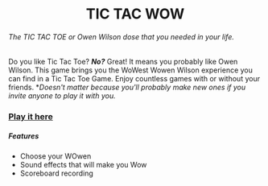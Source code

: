 
<h1 style="text-align: center;"> TIC TAC WOW</h1>

###### The TIC TAC TOE or Owen Wilson dose that you needed in your life.

Do you like Tic Tac Toe? ***No?*** Great! It means you probably like Owen Wilson. This game brings you the WoWest Wowen Wilson experience you can find in a Tic Tac Toe Game. Enjoy countless games with or without your friends. 
**Doesn't matter because you'll probably make new ones if you invite anyone to play it with you.*

<h3><a href="https://micaelsbno.github.io/tic_tac_wow/" style="text-align: center;">  Play it here</h3></a>

##### Features
- Choose your WOwen
- Sound effects that will make you Wow
- Scoreboard recording